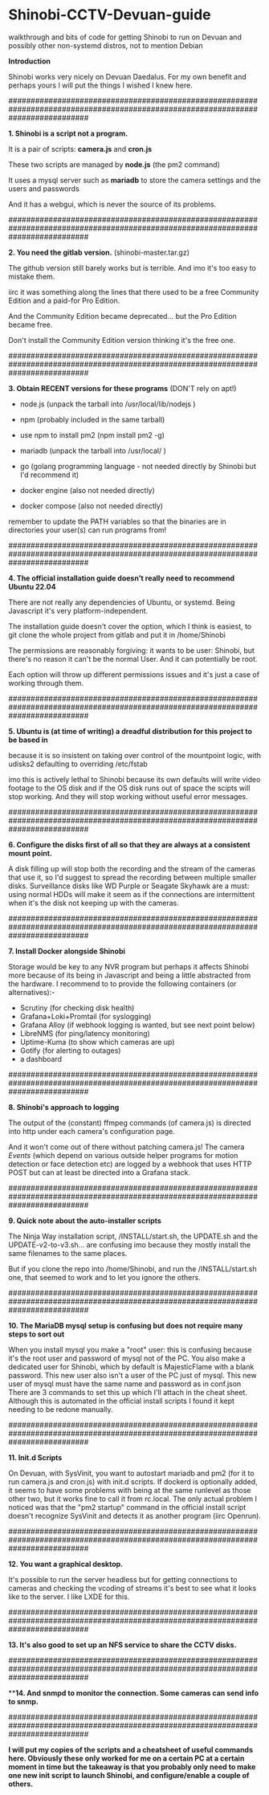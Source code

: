 # Shinobi-CCTV-Devuan-guide
walkthrough and bits of code for getting Shinobi to run on Devuan and possibly other non-systemd distros, not to mention Debian

**Introduction**

Shinobi works very nicely on Devuan Daedalus. For my own benefit and perhaps yours I will put the things I wished I knew here.

##################################################################################################################################

**1. Shinobi is a script not a program.**
   
It is a pair of scripts: **camera.js** and **cron.js**

These two scripts are managed by **node.js** (the pm2 command)

It uses a mysql server such as **mariadb** to store the camera settings and the users and passwords

And it has a webgui, which is never the source of its problems.

##################################################################################################################################

**2. You need the gitlab version.** (shinobi-master.tar.gz)
   
The github version still barely works but is terrible. And imo it's too easy to mistake them.

iirc it was something along the lines that there used to be a free Community Edition and a paid-for Pro Edition.

And the Community Edition became deprecated... but the Pro Edition became free.

Don't install the Community Edition version thinking it's the free one.

##################################################################################################################################

**3. Obtain RECENT versions for these programs** (DON'T rely on apt!)
   
- node.js (unpack the tarball into /usr/local/lib/nodejs )
- npm (probably included in the same tarball)
- use npm to install pm2 (npm install pm2 -g)
- mariadb (unpack the tarball into /usr/local/ )

- go (golang programming language - not needed directly by Shinobi but I'd recommend it)
- docker engine (also not needed directly)
- docker compose (also not needed directly)

remember to update the PATH variables so that the binaries are in directories your user(s) can run programs from!

##################################################################################################################################
  
**4. The official installation guide doesn't really need to recommend Ubuntu 22.04**
   
There are not really any dependencies of Ubuntu, or systemd. Being Javascript it's very platform-independent.

The installation guide doesn't cover the option, which I think is easiest, to git clone the whole project from gitlab and put it in /home/Shinobi

The permissions are reasonably forgiving: it wants to be user: Shinobi, but there's no reason it can't be the normal User. And it can potentially be root.

Each option will throw up different permissions issues and it's just a case of working through them.

##################################################################################################################################

**5. Ubuntu is (at time of writing) a dreadful distribution for this project to be based in**

because it is so insistent on taking over control of the mountpoint logic, with udisks2 defaulting to overriding /etc/fstab

imo this is actively lethal to Shinobi because its own defaults will write video footage to the OS disk
and if the OS disk runs out of space the scipts will stop working. And they will stop working without useful 
error messages.

##################################################################################################################################

**6. Configure the disks first of all so that they are always at a consistent mount point.**

A disk filling up will stop both the recording and the stream of the cameras that use it, so I'd suggest to spread the 
recording between multiple smaller disks. Surveillance disks like WD Purple or Seagate Skyhawk are a must: using normal 
HDDs will make it seem as if the connections are intermittent when it's the disk not keeping up with the cameras.

##################################################################################################################################

**7. Install Docker alongside Shinobi** 

Storage would be key to any NVR program but perhaps it affects Shinobi more because of its being in Javascript
and being a little abstracted from the hardware. I recommend to to provide the following containers
(or alternatives):-

- Scrutiny (for checking disk health)
- Grafana+Loki+Promtail (for syslogging)
- Grafana Alloy (if webhook logging is wanted, but see next point below)
- LibreNMS (for ping/latency monitoring)
- Uptime-Kuma (to show which cameras are up)
- Gotify (for alerting to outages)
- a dashboard

##################################################################################################################################

**8. Shinobi's approach to logging**

The output of the (constant) ffmpeg commands (of camera.js) is directed into http under each camera's configuration page.

And it won't come out of there without patching camera.js! The camera _Events_ (which depend on various outside helper programs for motion detection or face detection etc)
are logged by a webhook that uses HTTP POST but can at least be directed into a Grafana stack.

##################################################################################################################################

**9. Quick note about the auto-installer scripts**

The Ninja Way installation script, /INSTALL/start.sh, the UPDATE.sh and the UPDATE-v2-to-v3.sh... are confusing imo because they mostly install the same filenames to the same places.

But if you clone the repo into /home/Shinobi, and run the /INSTALL/start.sh one, that seemed to work and to let you ignore the others.

##################################################################################################################################

**10. The MariaDB mysql setup is confusing but does not require many steps to sort out**

When you install mysql you make a "root" user: this is confusing because it's the root user and password of mysql not of the PC.
You also make a dedicated user for Shinobi, which by default is MajesticFlame with a blank password. This new user also isn't a user of the PC just of mysql.
This new user of mysql must have the same name and password as in conf.json
There are 3 commands to set this up which I'll attach in the cheat sheet. Although this is automated in the official install scripts I found it kept needing to be
redone manually.

##################################################################################################################################

**11. Init.d Scripts**

On Devuan, with SysVinit, you want to autostart mariadb and pm2 (for it to run camera.js and cron.js) with init.d scripts. 
If dockerd is optionally added, it seems to have some problems with being at the same runlevel as those other two, but it works fine to call it from rc.local.
The only actual problem I noticed was that the "pm2 startup" command in the official install script doesn't recognize SysVinit and detects it as another program (iirc Openrun).

##################################################################################################################################

**12. You want a graphical desktop.**

It's possible to run the server headless but for getting connections to cameras and checking the vcoding of streams it's best to see what it looks like to the server.
I like LXDE for this.

##################################################################################################################################

**13. It's also good to set up an NFS service to share the CCTV disks.**

##################################################################################################################################

****14. And snmpd to monitor the connection. Some cameras can send info to snmp.**

##################################################################################################################################

**I will put my copies of the scripts and a cheatsheet of useful commands here. Obviously these only worked for me on a certain PC at a certain moment in time but the takeaway is that
you probably only need to make one new init script to launch Shinobi, and configure/enable a couple of others.**

